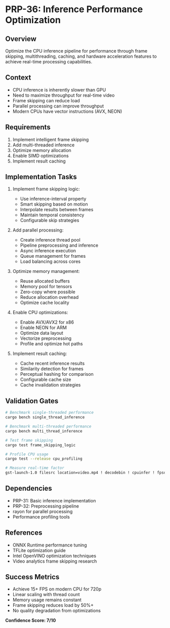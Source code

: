 # PRP-36: Inference Performance Optimization

## Overview
Optimize the CPU inference pipeline for performance through frame skipping, multithreading, caching, and hardware acceleration features to achieve real-time processing capabilities.

## Context
- CPU inference is inherently slower than GPU
- Need to maximize throughput for real-time video
- Frame skipping can reduce load
- Parallel processing can improve throughput
- Modern CPUs have vector instructions (AVX, NEON)

## Requirements
1. Implement intelligent frame skipping
2. Add multi-threaded inference
3. Optimize memory allocation
4. Enable SIMD optimizations
5. Implement result caching

## Implementation Tasks
1. Implement frame skipping logic:
   - Use inference-interval property
   - Smart skipping based on motion
   - Interpolate results between frames
   - Maintain temporal consistency
   - Configurable skip strategies

2. Add parallel processing:
   - Create inference thread pool
   - Pipeline preprocessing and inference
   - Async inference execution
   - Queue management for frames
   - Load balancing across cores

3. Optimize memory management:
   - Reuse allocated buffers
   - Memory pool for tensors
   - Zero-copy where possible
   - Reduce allocation overhead
   - Optimize cache locality

4. Enable CPU optimizations:
   - Enable AVX/AVX2 for x86
   - Enable NEON for ARM
   - Optimize data layout
   - Vectorize preprocessing
   - Profile and optimize hot paths

5. Implement result caching:
   - Cache recent inference results
   - Similarity detection for frames
   - Perceptual hashing for comparison
   - Configurable cache size
   - Cache invalidation strategies

## Validation Gates
```bash
# Benchmark single-threaded performance
cargo bench single_thread_inference

# Benchmark multi-threaded performance
cargo bench multi_thread_inference

# Test frame skipping
cargo test frame_skipping_logic

# Profile CPU usage
cargo test --release cpu_profiling

# Measure real-time factor
gst-launch-1.0 filesrc location=video.mp4 ! decodebin ! cpuinfer ! fpsdisplaysink
```

## Dependencies
- PRP-31: Basic inference implementation
- PRP-32: Preprocessing pipeline
- rayon for parallel processing
- Performance profiling tools

## References
- ONNX Runtime performance tuning
- TFLite optimization guide
- Intel OpenVINO optimization techniques
- Video analytics frame skipping research

## Success Metrics
- Achieve 15+ FPS on modern CPU for 720p
- Linear scaling with thread count
- Memory usage remains constant
- Frame skipping reduces load by 50%+
- No quality degradation from optimizations

**Confidence Score: 7/10**